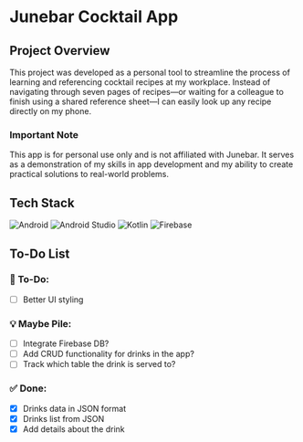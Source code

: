 # Junebar Cocktail App

## Project Overview

This project was developed as a personal tool to streamline the process of learning and referencing cocktail recipes at my workplace. Instead of navigating through seven pages of recipes—or waiting for a colleague to finish using a shared reference sheet—I can easily look up any recipe directly on my phone.

### Important Note

This app is for personal use only and is not affiliated with Junebar. It serves as a demonstration of my skills in app development and my ability to create practical solutions to real-world problems.

## Tech Stack

![Android](https://img.shields.io/badge/Android-3DDC84?style=for-the-badge&logo=android&logoColor=white)
![Android Studio](https://img.shields.io/badge/android%20studio-346ac1?style=for-the-badge&logo=android%20studio&logoColor=white)
![Kotlin](https://img.shields.io/badge/kotlin-%237F52FF.svg?style=for-the-badge&logo=kotlin&logoColor=white)
![Firebase](https://img.shields.io/badge/firebase-%23039BE5.svg?style=for-the-badge&logo=firebase)

## To-Do List

### 📝 To-Do:
- [ ] Better UI styling

### 💡 Maybe Pile:
- [ ] Integrate Firebase DB?
- [ ] Add CRUD functionality for drinks in the app?
- [ ] Track which table the drink is served to?

### ✅ Done:
- [x] Drinks data in JSON format
- [x] Drinks list from JSON
- [x] Add details about the drink  
